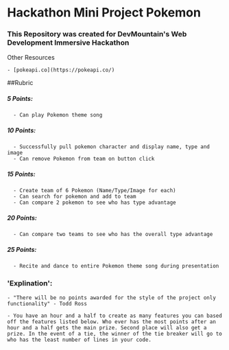 # Hackathon Mini Project Pokemon 

### This Repository was created for DevMountain's Web Development Immersive Hackathon

Other Resources 

    - [pokeapi.co](https://pokeapi.co/) 

##Rubric

##### 5 Points:
      - Can play Pokemon theme song

##### 10 Points:
      - Successfully pull pokemon character and display name, type and image
      - Can remove Pokemon from team on button click

##### 15 Points:
      - Create team of 6 Pokemon (Name/Type/Image for each)
      - Can search for pokemon and add to team
      - Can compare 2 pokemon to see who has type advantage

##### 20 Points:
      - Can compare two teams to see who has the overall type advantage

##### 25 Points: 
      - Recite and dance to entire Pokemon theme song during presentation

### 'Explination':

    - "There will be no points awarded for the style of the project only functionality" - Todd Ross

    - You have an hour and a half to create as many features you can based off the features listed below. Who ever has the most points after an hour and a half gets the main prize. Second place will also get a prize. In the event of a tie, the winner of the tie breaker will go to who has the least number of lines in your code.


